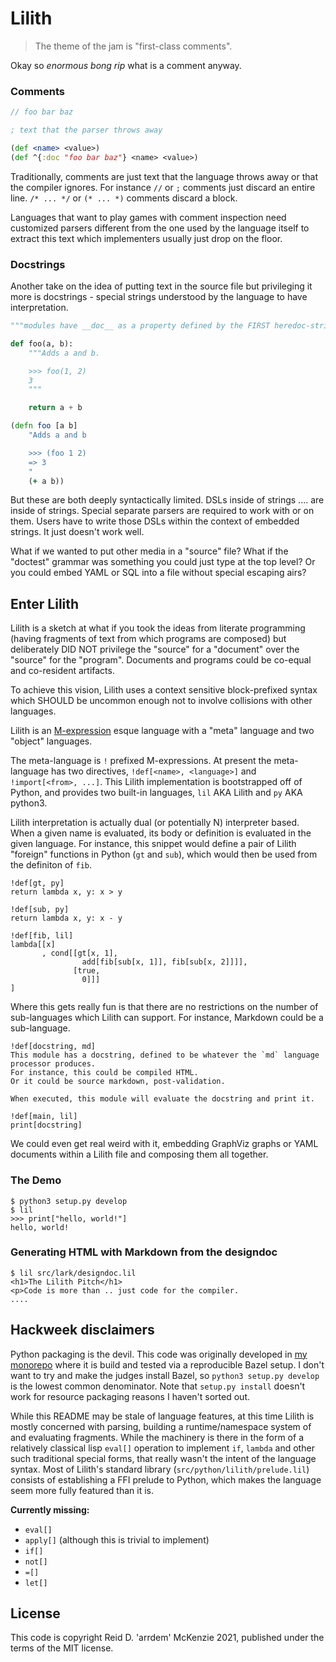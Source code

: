 # Lilith

> The theme of the jam is "first-class comments".

Okay so _enormous bong rip_ what is a comment anyway.

### Comments

```c
// foo bar baz
```

``` clojure
; text that the parser throws away

(def <name> <value>)
(def ^{:doc "foo bar baz"} <name> <value>)
```

Traditionally, comments are just text that the language throws away or that the compiler ignores.
For instance `//` or `;` comments just discard an entire line.
`/* ... */` or `(* ... *)` comments discard a block.

Languages that want to play games with comment inspection need customized parsers different from the one used by the language itself to extract this text which implementers usually just drop on the floor.

### Docstrings

Another take on the idea of putting text in the source file but privileging it more is docstrings - special strings understood by the language to have interpretation.

``` python
"""modules have __doc__ as a property defined by the FIRST heredoc-string in the file"""

def foo(a, b):
    """Adds a and b.

    >>> foo(1, 2)
    3
    """

    return a + b

```

``` clojure
(defn foo [a b]
    "Adds a and b

    >>> (foo 1 2)
    => 3
    "
    (+ a b))
```

But these are both deeply syntactically limited.
DSLs inside of strings .... are inside of strings.
Special separate parsers are required to work with or on them.
Users have to write those DSLs within the context of embedded strings.
It just doesn't work well.

What if we wanted to put other media in a "source" file?
What if the "doctest" grammar was something you could just type at the top level?
Or you could embed YAML or SQL into a file without special escaping airs?

## Enter Lilith

Lilith is a sketch at what if you took the ideas from literate programming (having fragments of text from which programs are composed) but deliberately DID NOT privilege the "source" for a "document" over the "source" for the "program".
Documents and programs could be co-equal and co-resident artifacts.

To achieve this vision, Lilith uses a context sensitive block-prefixed syntax which SHOULD be uncommon enough not to involve collisions with other languages.

Lilith is an [M-expression](https://en.wikipedia.org/wiki/M-expression) esque language with a "meta" language and two "object" languages.

The meta-language is `!` prefixed M-expressions.
At present the meta-language has two directives, `!def[<name>, <language>]` and `!import[<from>, ...]`.
This Lilith implementation is bootstrapped off of Python, and provides two built-in languages, `lil` AKA Lilith and `py` AKA python3.

Lilith interpretation is actually dual (or potentially N) interpreter based.
When a given name is evaluated, its body or definition is evaluated in the given language.
For instance, this snippet would define a pair of Lilith "foreign" functions in Python (`gt` and `sub`), which would then be used from the definiton of `fib`.

``` lilith
!def[gt, py]
return lambda x, y: x > y

!def[sub, py]
return lambda x, y: x - y

!def[fib, lil]
lambda[[x]
       , cond[[gt[x, 1],
                add[fib[sub[x, 1]], fib[sub[x, 2]]]],
              [true,
                0]]]
]
```

Where this gets really fun is that there are no restrictions on the number of sub-languages which Lilith can support.
For instance, Markdown could be a sub-language.

``` lilith
!def[docstring, md]
This module has a docstring, defined to be whatever the `md` language processor produces.
For instance, this could be compiled HTML.
Or it could be source markdown, post-validation.

When executed, this module will evaluate the docstring and print it.

!def[main, lil]
print[docstring]
```

We could even get real weird with it, embedding GraphViz graphs or YAML documents within a Lilith file and composing them all together.

### The Demo

``` shell
$ python3 setup.py develop
$ lil
>>> print["hello, world!"]
hello, world!
```

### Generating HTML with Markdown from the designdoc

``` shell
$ lil src/lark/designdoc.lil
<h1>The Lilith Pitch</h1>
<p>Code is more than .. just code for the compiler.
....
```

## Hackweek disclaimers

Python packaging is the devil.
This code was originally developed in [my monorepo](https://github.com/arrdem/source/tree/trunk/projects/lilith) where it is build and tested via a reproducible Bazel setup.
I don't want to try and make the judges install Bazel, so `python3 setup.py develop` is the lowest common denominator.
Note that `setup.py install` doesn't work for resource packaging reasons I haven't sorted out.

While this README may be stale of language features, at this time Lilith is mostly concerned with parsing, building a runtime/namespace system of and evaluating fragments.
While the machinery is there in the form of a relatively classical lisp `eval[]` operation to implement `if`, `lambda` and other such traditional special forms, that really wasn't the intent of the language syntax.
Most of Lilith's standard library (`src/python/lilith/prelude.lil`) consists of establishing a FFI prelude to Python, which makes the language seem more fully featured than it is.

**Currently missing:**
- `eval[]`
- `apply[]` (although this is trivial to implement)
- `if[]`
- `not[]`
- `=[]`
- `let[]`

## License

This code is copyright Reid D. 'arrdem' McKenzie 2021, published under the terms of the MIT license.
